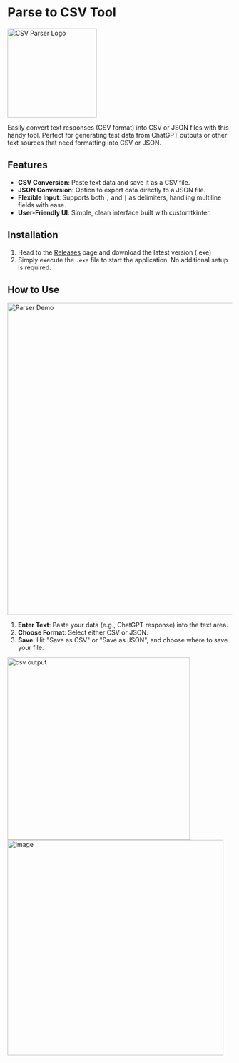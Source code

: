 # Parse to CSV Tool
<img src="https://github.com/user-attachments/assets/ba86bc79-92e4-4ca6-87ca-7b7ca6d3d82b" alt="CSV Parser Logo" width="200"/>


Easily convert text responses (CSV format) into CSV or JSON files with this handy tool. Perfect for generating test data from ChatGPT outputs or other text sources that need formatting into CSV or JSON.

## Features

- **CSV Conversion**: Paste text data and save it as a CSV file.
- **JSON Conversion**: Option to export data directly to a JSON file.
- **Flexible Input**: Supports both `,` and `|` as delimiters, handling multiline fields with ease.
- **User-Friendly UI**: Simple, clean interface built with customtkinter.

## Installation

1. Head to the [Releases](https://github.com/srimur/ParseToCSVtool/releases) page and download the latest version (.exe)
2. Simply execute the `.exe` file to start the application. No additional setup is required.

## How to Use
<img src="https://github.com/user-attachments/assets/b51bf790-ea29-49a5-a520-87d716e37681" alt="Parser Demo" width="700"/>

1. **Enter Text**: Paste your data (e.g., ChatGPT response) into the text area.
2. **Choose Format**: Select either CSV or JSON.
3. **Save**: Hit "Save as CSV" or "Save as JSON", and choose where to save your file.
<img width="409" alt="csv output" src="https://github.com/user-attachments/assets/2f3a2a11-2e9e-4cf6-be39-a4203e841f70">
<img width="484" alt="image" src="https://github.com/user-attachments/assets/a9d6e087-8fd0-4597-a942-7c8131d5885e">

